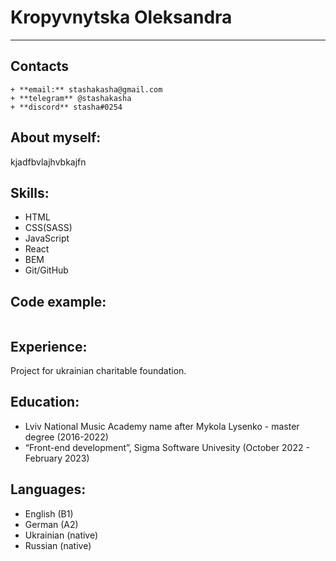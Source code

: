 # Kropyvnytska Oleksandra
***
## Contacts
    + **email:** stashakasha@gmail.com
    + **telegram** @stashakasha
    + **discord** stasha#0254

## About myself:

kjadfbvlajhvbkajfn 

## Skills:

* HTML
* CSS(SASS)
* JavaScript
* React
* BEM
* Git/GitHub

## Code example:

```
```

## Experience:

Project for ukrainian charitable foundation. 

## Education:

* Lviv National Music Academy name after Mykola Lysenko - master degree (2016-2022)
* “Front-end development”, Sigma Software Univesity (October 2022 - February 2023)

## Languages:

* English (B1)
* German (A2)
* Ukrainian (native)
* Russian (native)
